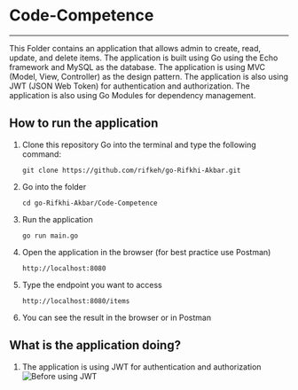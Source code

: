 # Code-Competence
---
This Folder contains an application that allows admin to create, read, update, and delete items. The application is built using Go using the Echo framework and MySQL as the database. The application is using MVC (Model, View, Controller) as the design pattern. The application is also using JWT (JSON Web Token) for authentication and authorization. The application is also using Go Modules for dependency management.

## How to run the application
1. Clone this repository
    Go into the terminal and type the following command:
    ```
    git clone https://github.com/rifkeh/go-Rifkhi-Akbar.git

    ```
2. Go into the folder
    ```
    cd go-Rifkhi-Akbar/Code-Competence
    ```
3. Run the application
    ```
    go run main.go
    ```
4. Open the application in the browser (for best practice use Postman)
    ```
    http://localhost:8080
    ```
5. Type the endpoint you want to access
    ```
    http://localhost:8080/items
    ```
6. You can see the result in the browser or in Postman

## What is the application doing?
1. The application is using JWT for authentication and authorization
    ![Before using JWT](go-Rifkhi-Akbar/Code-Competence/images/WithoutJWT.png)